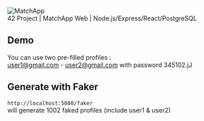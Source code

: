 ![MatchApp](https://i.imgur.com/R33gl92.png)  
42 Project | MatchApp Web |  Node.js/Express/React/PostgreSQL

## Demo
You can use two pre-filled profiles :  
user1@gmail.com - user2@gmail.com with password 345102.jJ
## Generate with Faker
`http://localhost:5000/faker`  
will generate 1002 faked profiles (include user1 & user2)
